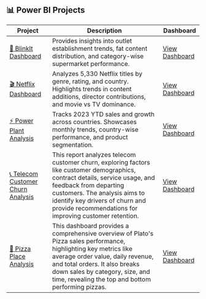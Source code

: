 ## 📊 Power BI Projects

| Project | Description | Dashboard |
|---------|-------------|-----------|
| [🛒 BlinkIt Dashboard](https://github.com/keshav-9636/PowerBI-Projects/tree/main/BlinkIt%20Dashboard) | Provides insights into outlet establishment trends, fat content distribution, and category-wise supermarket performance. | [View Dashboard](https://github.com/keshav-9636/PowerBI-Projects/blob/main/BlinkIt%20Dashboard/Capture.PNG) |
| [🎬 Netflix Dashboard](https://github.com/keshav-9636/PowerBI-Projects/tree/main/Netflix%20Dashboard) | Analyzes 5,330 Netflix titles by genre, rating, and country. Highlights trends in content additions, director contributions, and movie vs TV dominance. | [View Dashboard](https://github.com/keshav-9636/PowerBI-Projects/blob/main/Netflix%20Dashboard/Netflix%20Dashboard.PNG) |
| [⚡ Power Plant Analysis](https://github.com/keshav-9636/PowerBI-Projects/tree/main/Power%20Plant%20Dashboard) | Tracks 2023 YTD sales and growth across countries. Showcases monthly trends, country-wise performance, and product segmentation. | [View Dashboard](https://github.com/keshav-9636/PowerBI-Projects/blob/main/Power%20Plant%20Dashboard/Capture.PNG) |
| [📞 Telecom Customer Churn Analysis](https://github.com/keshav-9636/PowerBI-Projects/tree/main/Telecom%20Churn) | This report analyzes telecom customer churn, exploring factors like customer demographics, contract details, service usage, and feedback from departing customers. The analysis aims to identify key drivers of churn and provide recommendations for improving customer retention. | [View Dashboard](https://github.com/keshav-9636/PowerBI-Projects/blob/main/Telecom%20Churn/churn.pdf) |
| [🍕 Pizza Place Analysis]() | This dashboard provides a comprehensive overview of Plato's Pizza sales performance, highlighting key metrics like average order value, daily revenue, and total orders. It also breaks down sales by category, size, and time, revealing the top and bottom performing pizzas. | [View Dashboard]() |


